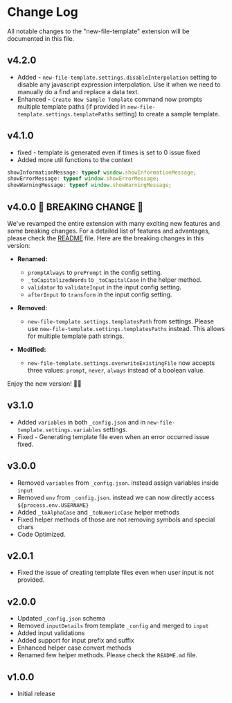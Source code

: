 # Change Log

All notable changes to the "new-file-template" extension will be documented in this file.

## v4.2.0 
 - Added - `new-file-template.settings.disableInterpolation` setting to disable any javascript expression interpolation. Use it when we need to manually do a find and replace a data text.
 - Enhanced - `Create New Sample Template` command now prompts multiple template paths (if provided in `new-file-template.settings.templatePaths` setting) to create a sample template.  
  
## v4.1.0 

 - fixed - template is generated even if times is set to 0 issue fixed
 - Added more util functions to the context
  ```ts
  showInformationMessage: typeof window.showInformationMessage;
  showErrorMessage: typeof window.showErrorMessage;
  showWarningMessage: typeof window.showWarningMessage;
  ```

## v4.0.0 🎉 BREAKING CHANGE 🚀

We've revamped the entire extension with many exciting new features and some breaking changes. For a detailed list of features and advantages, please check the [README](./README.md#features) file. Here are the breaking changes in this version:

- **Renamed:**
    - `promptAlways` to `prePrompt` in the config setting.
    - `_toCapitalizedWords` to `_toCapitalCase` in the helper method.
    - `validator` to `validateInput` in the input config setting.
    - `afterInput` to `transform` in the input config setting.

- **Removed:**
    - `new-file-template.settings.templatesPath` from settings. Please use `new-file-template.settings.templatesPaths` instead. This allows for multiple template path strings.

- **Modified:**
    - `new-file-template.settings.overwriteExistingFile` now accepts three values: `prompt`, `never`, `always` instead of a boolean value.

Enjoy the new version! 🎉✨

## v3.1.0

- Added `variables` in both `_config.json` and in `new-file-template.settings.variables` settings.
- Fixed - Generating template file even when an error occurred issue fixed.

## v3.0.0

- Removed `variables` from `_config.json`. instead assign variables inside `input`
- Removed `env` from `_config.json`. instead we can now directly access `${process.env.USERNAME}`
- Added `_toAlphaCase` and `_toNumericCase` helper methods
- Fixed helper methods of those are not removing symbols and special chars
- Code Optimized.

## v2.0.1

- Fixed the issue of creating template files even when user input is not provided.

## v2.0.0

- Updated `_config.json` schema
- Removed `inputDetails` from template `_config` and merged to `input`
- Added input validations
- Added support for input prefix and suffix
- Enhanced helper case convert methods
- Renamed few helper methods. Please check the `README.md` file.

## v1.0.0

- Initial release
